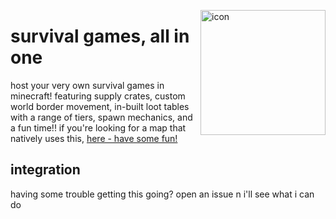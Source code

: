 <img
    align="right" alt="icon" width="200px"
    src="https://github.com/katelyynn/survival-games/assets/46572320/4fb5fa57-0511-4223-a706-bfa6d894a460"
/>

# survival games, all in one

host your very own survival games in minecraft! featuring supply crates, custom world border movement,
in-built loot tables with a range of tiers, spawn mechanics, and a fun time!! if you're looking for a
map that natively uses this, [here - have some fun!](https://planetminecraft.com/project/gsot-survival-games/)

## integration

having some trouble getting this going? open an issue n i'll see what i can do
